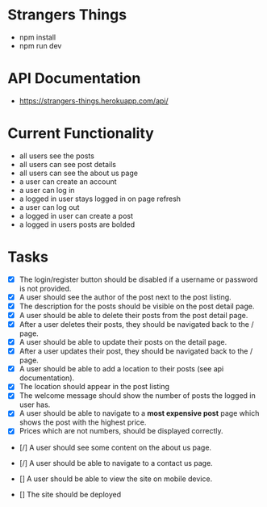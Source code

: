 # Strangers Things 

- npm install
- npm run dev

# API Documentation

- https://strangers-things.herokuapp.com/api/

# Current Functionality

- all users see the posts
- all users can see post details
- all users can see the about us page
- a user can create an account
- a user can log in
- a logged in user stays logged in on page refresh
- a user can log out
- a logged in user can create a post 
- a logged in users posts are bolded 

# Tasks

- [x] The login/register button should be disabled if a username or password is not provided.
- [x] A user should see the author of the post next to the post listing.
- [x] The description for the posts should be visible on the post detail page.
- [x] A user should be able to delete their posts from the post detail page.
- [x] After a user deletes their posts, they should be navigated back to the / page.
- [x] A user should be able to update their posts on the detail page. 
- [x] After a user updates their post, they should be navigated back to the / page.
- [x] A user should be able to add a location to their posts (see api documentation).
- [x] The location should appear in the post listing
- [x] The welcome message should show the number of posts the logged in user has.
- [x] A user should be able to navigate to a **most expensive post** page which shows the post with the highest price.
- [x] Prices which are not numbers, should be displayed correctly.

- [/] A user should see some content on the about us page.
- [/] A user should be able to navigate to a contact us page.

- [] A user should be able to view the site on mobile device.
- [] The site should be deployed

